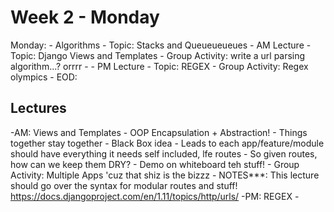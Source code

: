 # Week 2 - Monday
Monday:
    - Algorithms
        - Topic: Stacks and Queueueueues
    - AM Lecture
        - Topic: Django Views and Templates
        - Group Activity: write a url parsing algorithm...? orrrr 
            - 
    - PM Lecture
        - Topic: REGEX
        - Group Activity: Regex olympics
    - EOD:

## Lectures
-AM: Views and Templates
    - OOP Encapsulation + Abstraction!
        - Things together stay together
        - Black Box idea
    - Leads to each app/feature/module should have everything it needs self included, lfe routes
    - So given routes, how can we keep them DRY?
    - Demo on whiteboard teh stuff!
    - Group Activity: Multiple Apps 'cuz that shiz is the bizzz 
    - NOTES***: This lecture should go over the syntax for modular routes and stuff! https://docs.djangoproject.com/en/1.11/topics/http/urls/
-PM: REGEX
    - 